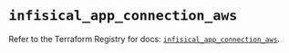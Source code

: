 # `infisical_app_connection_aws`

Refer to the Terraform Registry for docs: [`infisical_app_connection_aws`](https://registry.terraform.io/providers/infisical/infisical/0.15.41/docs/resources/app_connection_aws).
